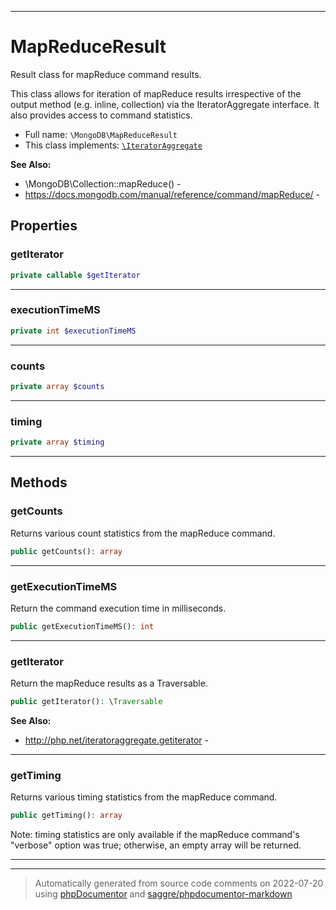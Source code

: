 ***

# MapReduceResult

Result class for mapReduce command results.

This class allows for iteration of mapReduce results irrespective of the
output method (e.g. inline, collection) via the IteratorAggregate interface.
It also provides access to command statistics.

* Full name: `\MongoDB\MapReduceResult`
* This class implements:
[`\IteratorAggregate`](../IteratorAggregate.md)

**See Also:**

* \MongoDB\Collection::mapReduce() - 
* https://docs.mongodb.com/manual/reference/command/mapReduce/ - 



## Properties


### getIterator



```php
private callable $getIterator
```






***

### executionTimeMS



```php
private int $executionTimeMS
```






***

### counts



```php
private array $counts
```






***

### timing



```php
private array $timing
```






***

## Methods


### getCounts

Returns various count statistics from the mapReduce command.

```php
public getCounts(): array
```











***

### getExecutionTimeMS

Return the command execution time in milliseconds.

```php
public getExecutionTimeMS(): int
```











***

### getIterator

Return the mapReduce results as a Traversable.

```php
public getIterator(): \Traversable
```










**See Also:**

* http://php.net/iteratoraggregate.getiterator - 

***

### getTiming

Returns various timing statistics from the mapReduce command.

```php
public getTiming(): array
```

Note: timing statistics are only available if the mapReduce command's
"verbose" option was true; otherwise, an empty array will be returned.









***


***
> Automatically generated from source code comments on 2022-07-20 using [phpDocumentor](http://www.phpdoc.org/) and [saggre/phpdocumentor-markdown](https://github.com/Saggre/phpDocumentor-markdown)
